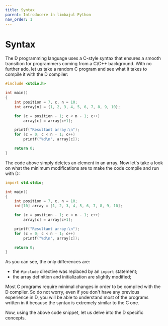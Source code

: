 ```yaml
---
title: Syntax
parent: Introducere în limbajul Python
nav_order: 1
---
```


# Syntax

The D programming language uses a C-style syntax that ensures a smooth transition for programmers coming from a C\C++ background.
With no further ado, let us take a random C program and see what it takes to compile it with the D compiler:

```c
#include <stdio.h>

int main()
{
    int position = 7, c, n = 10;
    int array[n] = {1, 2, 3, 4, 5, 6, 7, 8, 9, 10};

    for (c = position - 1; c < n - 1; c++)
        array[c] = array[c+1];

    printf("Resultant array:\n");
    for (c = 0; c < n - 1; c++)
        printf("%d\n", array[c]);

    return 0;
}
```

The code above simply deletes an element in an array.
Now let's take a look on what the minimum modifications are to make the code compile and run with D:

```d
import std.stdio;

int main()
{
    int position = 7, c, n = 10;
    int[10] array = [1, 2, 3, 4, 5, 6, 7, 8, 9, 10];

    for (c = position - 1; c < n - 1; c++)
        array[c] = array[c+1];

    printf("Resultant array:\n");
    for (c = 0; c < n - 1; c++)
        printf("%d\n", array[c]);

    return 0;
}
```

As you can see, the only differences are:

- the `#include` directive was replaced by an `import` statement;
- the array definition and initialization are slightly modified;

Most C programs require minimal changes in order to be compiled with the D compiler.
So do not worry, even if you don't have any previous experience in D, you will be able to understand most of the programs written in it because the syntax is extremely similar to the C one.

Now, using the above code snippet, let us delve into the D specific concepts.
